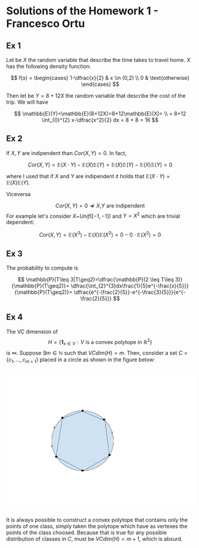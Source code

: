 # Solutions of the Homework 1 - Francesco Ortu

## Ex 1

Let be $X$ the random variable that describe the time takes to travel home. $X$ has the following density function:

$$
f(x) = \begin{cases}
    1-\dfrac{x}{2} & x \in (0,2) \\
    0 & \text{otherwise}
\end{cases}
$$

Then let be $Y=8+12X$ the random variable that describe the cost of the trip. We will have

$$
\mathbb{E}(Y)=\mathbb{E}(8+12X)=8+12\mathbb{E}(X)= \\
= 8+12 \int_{0}^{2} x-\dfrac{x^2}{2} dx = 8 + 8 = 16
$$

## Ex 2
If $X,Y$ are indipendent than $Cor(X,Y)=0$. In fact,

$$
Cor(X,Y)=\mathbb{E}(X\cdot Y)-\mathbb{E}(X)\mathbb{E}(Y)=\mathbb{E}(X)\mathbb{E}(Y)-\mathbb{E}(X)\mathbb{E}(Y) = 0
$$

where I used that if $X$ and $Y$ are indipendent it holds that $\mathbb{E}(X\cdot Y)=\mathbb{E}(X)\mathbb{E}(Y)$.

Viceversa 

$$
Cor(X,Y)=0 \not \Rightarrow \text{$X$,$Y$ are indipendent }$$
For example let's consider $X$~$Unif([-1,-1])$ and $Y=X^2$ which are trivial dependent:

$$
Cor(X,Y)=\mathbb{E}(X^3)-\mathbb{E}(X)\mathbb{E}(X^2)=0-0\cdot\mathbb{E}(X^2)=0
$$

## Ex 3
The probability to compute is  

$$
\mathbb{P}(T\leq 3|T\geq2)=\dfrac{\mathbb{P}(2 \leq T\leq 3)}{\mathbb{P}(T\geq2)}= \dfrac{\int_{2}^{3}dx\frac{1}{5}e^{-\frac{x}{5}}}{\mathbb{P}(T\geq2)}= \dfrac{e^{-\frac{2}{5}}-e^{-\frac{3}{5}}}{e^{-\frac{2}{5}}}
$$

## Ex 4
The VC dimension of 
$$
H=\{\mathbf{1}_{x\in V}: V \text{ is a convex polytope in }\mathbb{R}^2\}
$$
is $\infty$. Suppose 
$\exists m\in \mathbb{N}$ 
such that $VCdim(H)=m$. Then, consider a set $C=\{c_1,\dots, c_{m+1}\}$ placed in a circle as shown in the figure below:   


![](./vcdim.png )



<script type="text/javascript" src="http://cdn.mathjax.org/mathjax/latest/MathJax.js?config=TeX-AMS-MML_HTMLorMML"></script> <script type="text/x-mathjax-config">MathJax.Hub.Config({ tex2jax: {inlineMath: [['$', '$']]}, messageStyle: "none" });</script>

It is always possible to construct a convex polytope that contains only the points of one class, simply taken the polytope which have as vertexes the points of the class choosed. Because that is true for any possible distribution of classes in $C$, must be $VCdim(H)= m+1$, which is absurd. 